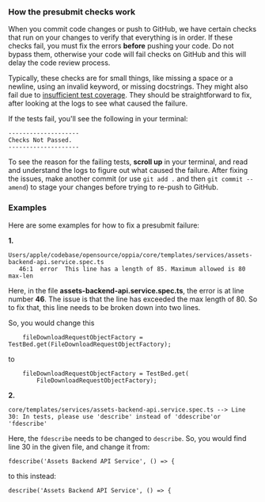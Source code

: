 ### How the presubmit checks work

When you commit code changes or push to GitHub, we have certain checks that run on your changes to verify that everything is in order. If these checks fail, you must fix the errors **before** pushing your code. Do not bypass them, otherwise your code will fail checks on GitHub and this will delay the code review process.

Typically, these checks are for small things, like missing a space or a newline, using an invalid keyword, or missing docstrings. They might also fail due to [insufficient test coverage](https://github.com/oppia/oppia/wiki/Frontend-tests#generating-coverage-reports). They should be straightforward to fix, after looking at the logs to see what caused the failure.

If the tests fail, you'll see the following in your terminal:

```
--------------------
Checks Not Passed.
--------------------
```

To see the reason for the failing tests, **scroll up** in your terminal, and read and understand the logs to figure out what caused the failure. After fixing the issues, make another commit (or use `git add .` and then `git commit --amend`) to stage your changes before trying to re-push to GitHub.

### Examples

Here are some examples for how to fix a presubmit failure:

**1.**
```
Users/apple/codebase/opensource/oppia/core/templates/services/assets-backend-api.service.spec.ts
   46:1  error  This line has a length of 85. Maximum allowed is 80  max-len
```
Here, in the file **assets-backend-api.service.spec.ts**, the error is at line number **46**. The issue is that the line has exceeded the max length of 80. So to fix that, this line needs to be broken down into two lines.

So, you would change this
```
    fileDownloadRequestObjectFactory = TestBed.get(FileDownloadRequestObjectFactory);
```
to
```
    fileDownloadRequestObjectFactory = TestBed.get(
        FileDownloadRequestObjectFactory);
```

**2.**
```
core/templates/services/assets-backend-api.service.spec.ts --> Line 30: In tests, please use 'describe' instead of 'ddescribe'or 'fdescribe'
```

Here, the `fdescribe` needs to be changed to `describe`. So, you would find line 30 in the given file, and change it from:

```
fdescribe('Assets Backend API Service', () => {
```

to this instead:
```
describe('Assets Backend API Service', () => {
```
